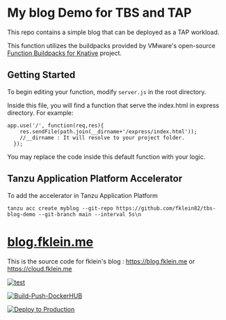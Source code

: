 # My blog Demo for TBS and TAP

This repo contains a simple blog that can be deployed as a TAP workload.

This function utilizes the buildpacks provided by VMware's open-source [Function Buildpacks for Knative](https://github.com/vmware-tanzu/function-buildpacks-for-knative) project.

## Getting Started

To begin editing your function, modify `server.js` in the root directory.

Inside this file, you will find a function that serve the index.html in express directory. For example:

```
app.use('/', function(req,res){
    res.sendFile(path.join(__dirname+'/express/index.html'));
    //__dirname : It will resolve to your project folder.
  });
```

You may replace the code inside this default function with your logic.

## Tanzu Application Platform Accelerator

To add the accelerator in Tanzu Application Platform

~~~
tanzu acc create myblog --git-repo https://github.com/fklein82/tbs-blog-demo --git-branch main --interval 5s\n
~~~

# [blog.fklein.me](https://cloud.fklein.me)

This is the source code for fklein's blog : https://blog.fklein.me or https://cloud.fklein.me

 [![test](https://github.com/fklein82/cloud-server/workflows/test/badge.svg)](https://github.com/fklein82/cloud-server/actions?query=workflow%3Atest)

 [![Build-Push-DockerHUB](https://github.com/fklein82/cloud-server/actions/workflows/push-docker-image.yaml/badge.svg)](https://github.com/fklein82/cloud-server/actions/workflows/push-docker-image.yaml)

 [![Deploy to Production](https://github.com/fklein82/cloud-server/actions/workflows/aws-S3-upload.yml/badge.svg)](https://github.com/fklein82/cloud-server/actions/workflows/aws-S3-upload.yml)
